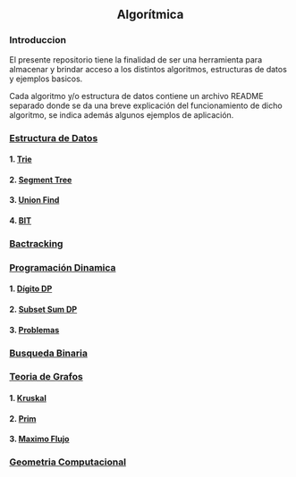 <div align="center">
  
  ## Algorítmica
 
 
    
</div>

### Introduccion
 
</ol>

El presente repositorio tiene la finalidad de ser una herramienta para almacenar y brindar acceso a los distintos algoritmos, estructuras de datos y ejemplos basicos.

Cada algoritmo y/o estructura de datos contiene un archivo README separado donde se da una breve explicación del funcionamiento de dicho algoritmo, se indica además algunos ejemplos de aplicación.
</div>

### [Estructura de Datos](https://github.com/Khenya/Algoritmica/tree/main/Estructura%20de%20Datos)

</div>

#### 1. [Trie](https://github.com/Khenya/Algoritmica/tree/main/Estructura%20de%20Datos/Trie)
#### 2. [Segment Tree](https://github.com/Khenya/Algoritmica/tree/main/Estructura%20de%20Datos/SegmentTree)
#### 3. [Union Find](https://github.com/Khenya/Algoritmica/tree/main/Estructura%20de%20Datos/Union%20Find)
#### 4. [BIT](https://github.com/Khenya/Algoritmica/tree/main/Estructura%20de%20Datos/BIT)

</div>

### [Bactracking](https://github.com/Khenya/Algoritmica/tree/main/Bactracking)

</div>

### [Programación Dinamica](https://github.com/Khenya/Algoritmica/tree/main/Programaci%C3%B3n%20Dinamica)

</div>

#### 1. [Dígito DP](https://github.com/Khenya/Algoritmica/tree/main/Programaci%C3%B3n%20Dinamica/Digit%20DP)

#### 2. [Subset Sum DP ](https://github.com/Khenya/Algoritmica/tree/main/Programaci%C3%B3n%20Dinamica/Subset%20Sum%20DP)
#### 3. [Problemas](https://github.com/Khenya/Algoritmica/tree/main/Programaci%C3%B3n%20Dinamica/Problemas)

### [Busqueda Binaria](https://github.com/Khenya/Algoritmica/tree/main/Busqueda%20Binaria)

### [Teoria de Grafos]()

#### 1. [Kruskal](https://github.com/Khenya/Algoritmica/tree/main/Teoria%20De%20Grafos/Kruskal)
#### 2. [Prim](https://github.com/Khenya/Algoritmica/tree/main/Teoria%20De%20Grafos/Prim)
#### 3. [Maximo Flujo]()

### [Geometria Computacional](https://github.com/Khenya/Algoritmica/tree/main/Geometria%20Computacional)

